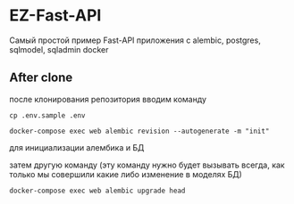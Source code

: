 # EZ-Fast-API
Самый простой пример Fast-API приложения с alembic, postgres, sqlmodel, sqladmin docker


## After clone

после клонирования репозитория вводим команду

```shell
cp .env.sample .env
```

```shell
docker-compose exec web alembic revision --autogenerate -m "init"
```
для инициализации алембика и БД

затем другую команду (эту команду нужно будет вызывать всегда, как только мы совершили какие либо изменение в моделях БД)

```shell
docker-compose exec web alembic upgrade head
```

